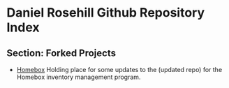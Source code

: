 # Daniel Rosehill Github Repository Index

## Section: Forked Projects

- [Homebox](https://github.com/danielrosehill/homebox) Holding place for some updates to the (updated repo) for the Homebox inventory management program.